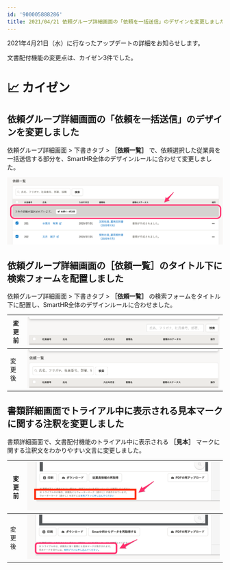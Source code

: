 ```yaml
---
id: '900005888286'
title: 2021/04/21 依頼グループ詳細画面の「依頼を一括送信」のデザインを変更しました 他2件
---
```

2021年4月21日（水）に行なったアップデートの詳細をお知らせします。

文書配付機能の変更点は、カイゼン3件でした。

# 📈 カイゼン

## 依頼グループ詳細画面の「依頼を一括送信」のデザインを変更しました

依頼グループ詳細画面 > 下書きタブ >  **［依頼一覧］** で、依頼選択した従業員を一括送信する部分を、SmartHR全体のデザインルールに合わせて変更しました。

![__________2021-04-27_16_04_49.png](./__________2021-04-27_16_04_49.png)

## 依頼グループ詳細画面の［依頼一覧］のタイトル下に検索フォームを配置しました

依頼グループ詳細画面 > 下書きタブ >  **［依頼一覧］** の検索フォームをタイトル下に配置し、SmartHR全体のデザインルールに合わせました。

| 変更前 | ![115501953-1af25e00-a2af-11eb-8811-038c4927868f.png](./115501953-1af25e00-a2af-11eb-8811-038c4927868f.png) |
| --- | --- |
| 変更後 | ![115502174-7290c980-a2af-11eb-857d-b23d0d00c149.png](./115502174-7290c980-a2af-11eb-857d-b23d0d00c149.png) |

## 書類詳細画面でトライアル中に表示される見本マークに関する注釈を変更しました

書類詳細画面で、文書配付機能のトライアル中に表示される **［見本］** マークに関する注釈文をわかりやすい文言に変更しました。

| 変更前 | ![upload_607308b25e83507ce910ff0f3aded592-1.png](./upload_607308b25e83507ce910ff0f3aded592-1.png) |
| --- | --- |
| 変更後 |   ![upload_36fa66b64ed25f5e4db064579c2be6e6-2-2.png](./upload_36fa66b64ed25f5e4db064579c2be6e6-2-2.png)   |
